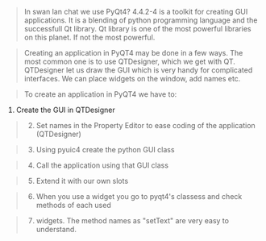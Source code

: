 > In swan lan chat we use PyQt4? 4.4.2-4 is a toolkit for creating GUI applications. It is a blending of python programming language and the successfull Qt library. Qt library is one of the most powerful libraries on this planet. If not the most powerful.

> Creating an application in PyQT4 may be done in a few ways. The most common one is to use QTDesigner, which we get with QT. QTDesigner let us draw the GUI which is very handy for complicated interfaces. We can place widgets on the window, add names etc.

> To create an application in PyQT4 we have to:

  1. Create the GUI in QTDesigner

> 2. Set names in the Property Editor to ease coding of the application (QTDesigner)

> 3. Using pyuic4 create the python GUI class

> 4. Call the application using that GUI class

> 5. Extend it with our own slots

> 6. When you use a widget you go to pyqt4's classess and check methods of each used

> 7. widgets. The method names as "setText" are very easy to understand.